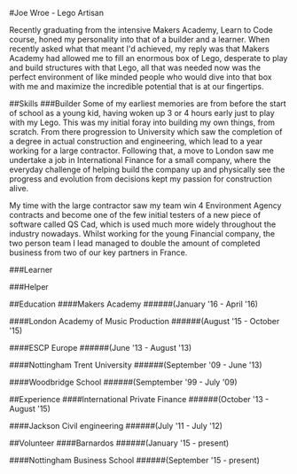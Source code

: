 #Joe Wroe - Lego Artisan

Recently graduating from the intensive Makers Academy, Learn to Code course, honed my personality into that of a builder and a learner. When recently asked what that meant I'd achieved, my reply was that Makers Academy had allowed me to fill an enormous box of Lego, desperate to play and build structures with that Lego, all that was needed now was the perfect environment of like minded people who would dive into that box with me and maximize the incredible potential that is at our fingertips.

##Skills
###Builder
Some of my earliest memories are from before the start of school as a young kid, having woken up 3 or 4 hours early just to play with my Lego. This was my initial foray into building my own things, from scratch. From there progression to University which saw the completion of a degree in actual construction and engineering, which lead to a year working for a large contractor. Following that, a move to London saw me undertake a job in International Finance for a small company, where the everyday challenge of helping build the company up and physically see the progress and evolution from decisions kept my passion for construction alive.

My time with the large contractor saw my team win 4 Environment Agency contracts and become one of the few initial testers of a new piece of software called QS Cad, which is used much more widely throughout the industry nowadays. Whilst working for the young Financial company, the two person team I lead managed to double the amount of completed business from two of our key partners in France.

###Learner

###Helper

##Education
####Makers Academy
######(January '16 - April '16)

####London Academy of Music Production
######(August '15 - October '15)

####ESCP Europe
######(June '13 - August '13)

####Nottingham Trent University
######(September '09 - June '13)

####Woodbridge School
######(Semptember '99 - July '09)

##Experience
####International Private Finance
######(October '13 - August '15)

####Jackson Civil engineering
######(July '11 - July '12)

##Volunteer
####Barnardos
######(January '15 - present)

####Nottingham Business School
######(September '15 - present)

